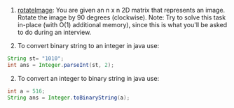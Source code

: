1. [rotateImage](https://app.codesignal.com/interview-practice/task/5A8jwLGcEpTPyyjTB/description):
You are given an n x n 2D matrix that represents an image. Rotate the image by 90 degrees (clockwise).
Note: Try to solve this task in-place (with O(1) additional memory), since this is what you'll be asked to do during an interview.

2. To convert binary string to an integer in java use:
````java
String st= "1010";
int ans = Integer.parseInt(st, 2);
````
2. To convert an integer to binary string in java use:
````java
int a = 516;
String ans = Integer.toBinaryString(a);
````